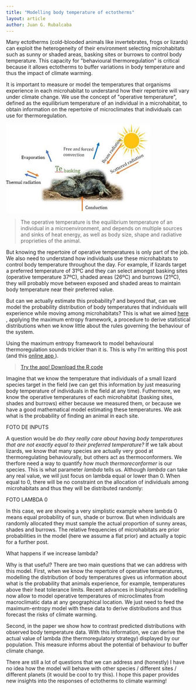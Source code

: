 ```yaml
---
title: "Modelling body temperature of ectotherms"
layout: article
author: Juan G. Rubalcaba
---
```


Many ectotherms (cold-blooded animals like invertebrates, frogs or lizards) can exploit the heterogeneity of their environment 
selecting microhabitats such as sunny or shaded areas, basking sites or burrows to control body temperature. This capacity for "behavioural thermoregulation" is critical because it allows ectotherms to buffer variations in body temperature and thus the impact of climate warming.

It is important to measure or model the temperatures that organisms experience in each microhabitat to understand how their repertoire will vary under climate change. We use the concept of "operative temperature", defined as the equilibrium temperature of an individual in a microhabitat, to obtain information on the repertoire of microclimates that individuals can use for thermoregulation. 

<img src="/images/posts/bodytemp.jpg">

>The operative temperature is the equilibrium temperature of an individual in a microenvironment, and depends on multiple sources and sinks of heat energy, as well as body size, shape and radiative proprieties of the animal.


But knowing the repertoire of operative temperatures is only part of the job. We also need to understand how individuals use these microhabitats to control body temperature throughout the day. For example, if lizards target a preferred temperature of 31ºC and they can select amongst basking sites (operative temperature 37ºC), shaded areas (26ºC) and burrows (21ºC), they will probably move between exposed and shaded areas to maintain body temperature near their preferred value. 

But can we actually estimate this probability? and beyond that, can we model the probability distribution of body temperatures that individuals will experience while moving among microhabitats? This is what we aimed <a href = "https://www.amnat.org/an/newpapers/MayRubalcaba.html" target="_blank"> here </a>, applying the maximum entropy framework, a procedure to derive statistical distributions when we know little about the rules governing the behaviour of the system. 

Using the maximum entropy framework to model behavioural thermoregulation sounds trickier than it is. This is why I'm writting this post (and this <a href = "https://jrubalcaba.shinyapps.io/jrubalcabagithub/" target="_blank"> online app </a>).

><a href = "https://jrubalcaba.shinyapps.io/jrubalcabagithub/" target="_blank"> Try the app! </a>
><a href = "https://jrubalcaba.shinyapps.io/jrubalcabagithub/" target="_blank"> Download the R code </a>

Imagine that we know the temperature that individuals of a small lizard species target in the field (we can get this information by just measuring body temperature of individuals in the field at any time). Futhermore, we know the operative temperatures of each microhabitat (basking sites, shades and burrows) either because we measured them, or because we have a good mathematical model estimating these temperatures. We ask what is the probability of finding an animal in each site.

FOTO DE INPUTS

A question would be *do they really care about having body temperatures that are not exactly equal to their preferred temperature?* If we talk about lizards, we know that many species are actually very good at thermoregulating behaviourally, but others act as thermoconformers. We therfore need a way to quantify *how much thermoreconformer* is our species. This is what parameter *lambda* tells us. Although *lambda* can take any real value, we will just focus on lambda equal or lower than 0. When equal to 0, there will be no constraint on the allocation of individuals among microhabitats and thus they will be distributed randomly:

FOTO LAMBDA 0

In this case, we are showing a very simplistic example where lambda 0 means equal probability of sun, shade or burrow. But when individuals are randomly allocated they must sample the actual proportion of sunny areas, shades and burrows. The relative frequencies of microhabitats are prior probabilities in the model (here we assume a flat prior) and actually a topic for a further post. 

What happens if we increase lambda? 

Why is that useful? There are two main questions that we can address with this model. First, when we know the repertoire of operative temperatures, modelling the distribution of body temperatures gives us information about what is the probability that animals experience, for example, temperatures above their heat tolerance limits. Recent advances in biophysical modelling now allow to model operative temperatures of microclimates from macroclimatic data at any geographical location. We just need to feed the maximum-entropy model with these data to derive distributions and thus forecast the risks of climate warming.

Second, in the paper we show how to contrast predicted distributions with observed body temperature data. With this information, we can derive the actual value of lambda (the thermoregulatory strategy) displayed by our population. This measure informs about the potential of behaviour to buffer climate change. 

There are still a lot of questions that we can address and (honestly) I have no idea how the model will behave with other species / different sites / different planets (it would be cool to try this). I hope this paper provides new insights into the responses of ectotherms to climate warming!

